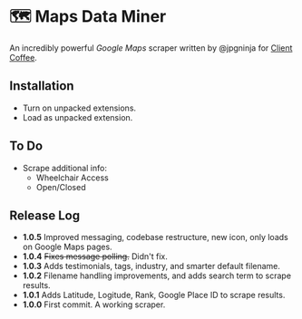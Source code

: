 # 🗺️ Maps Data Miner

An incredibly powerful _Google Maps_ scraper written by @jpgninja for [Client Coffee](https://clientcoffee.com).

## Installation

- Turn on unpacked extensions.
- Load as unpacked extension.

## To Do

- Scrape additional info:
    - Wheelchair Access
    - Open/Closed

## Release Log

- **1.0.5** Improved messaging, codebase restructure, new icon, only loads on Google Maps pages.
- **1.0.4** ~~Fixes message polling.~~ Didn't fix.
- **1.0.3** Adds testimonials, tags, industry, and smarter default filename.
- **1.0.2** Filename handling improvements, and adds search term to scrape results.
- **1.0.1** Adds Latitude, Logitude, Rank, Google Place ID to scrape results.
- **1.0.0** First commit. A working scraper.